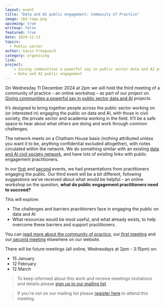 ```yaml
---
layout: event
title: "Data and AI public engagement: Community of Practice"
image: cbd-logo.png
upcoming: true
writeup: false
featured: true
date: 2024-12-11
topics:
  - Public sector
author: Gavin Freeguard
category: organising
link: 
project: 
    - Giving communities a powerful say in public sector data and AI projects
    - Data and AI public engagement
---
```


On Wednesday 11 December 2024 at 2pm we will hold the third meeting of a community of practice – an online workshop – as part of our project on [Giving communities a powerful say in public sector data and AI](https://connectedbydata.org/projects/2024-mohn-westlake) projects.

<!--more-->

It’s designed to bring together people across the public sector working on (or interested in) engaging the public on data and AI, with those in civil society, the private sector and academia working in the field. It’ll be a safe space to hear about what others are doing and work through common challenges.

The network meets on a Chatham House basis (nothing attributed unless you want it to be, anything confidential excluded altogether), with notes circulated within the network. We do something similar with an existing [data and AI civil society network](https://data-and-ai-cso-network.org/), and have lots of existing links with public engagement practitioners.

In our [first](https://connectedbydata.org/events/2024-07-18-community-of-practice) and [second](https://connectedbydata.org/events/2024-10-03-community-of-practice) events, we had presentations from practitioners engaging the public. Our third event will be a bit different, following suggestions we’ve received about what would be helpful – an online workshop on the question, **what do public engagement practitioners need to succeed?**

This will explore:
* The challenges and barriers practitioners face in engaging the public on data and AI
* What resources would be most useful, and what already exists, to help overcome these barriers and support practitioners.

You can [read more about the community of practice](https://connectedbydata.org/projects/2024-community-of-practice), our[ first meeting](https://connectedbydata.org/events/2024-07-18-community-of-practice) and our[ second meeting](https://connectedbydata.org/events/2024-10-03-community-of-practice) elsewhere on our website.

There will be future meetings (all online, Wednesdays at 2pm - 3:15pm) on:
* 15 January
* 12 February
* 12 March 

> To keep informed about this work and receive meetings invitations and details please [sign up to our mailing list](https://connectedbydata.us21.list-manage.com/subscribe?u=7c03d6a429375c9cc2eef194f&id=3c200de804). 

> If you're not on our mailing list please [register here](https://us06web.zoom.us/meeting/register/tZwpcOqppj0jHdMVo44oLVU3FND5mvGyxeI_) to attend this meeting. 